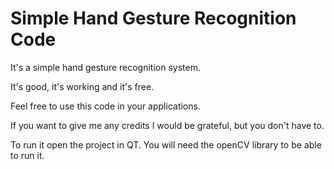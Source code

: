 # Simple Hand Gesture Recognition Code
It's a simple hand gesture recognition system.

It's good, it's working and it's free.

Feel free to use this code in your applications.

If you want to give me any credits I would be grateful, but you don't have to.

To run it open the project in QT. You will need the openCV library to be able to run it.
